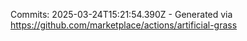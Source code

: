 Commits: 2025-03-24T15:21:54.390Z - Generated via https://github.com/marketplace/actions/artificial-grass
<br>
